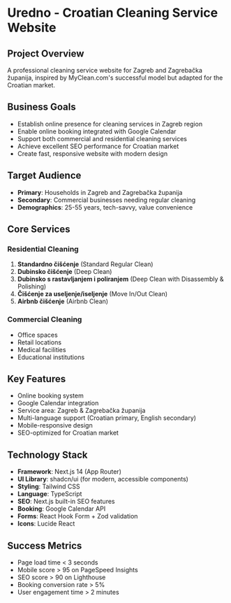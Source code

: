 # Uredno - Croatian Cleaning Service Website

## Project Overview
A professional cleaning service website for Zagreb and Zagrebačka županija, inspired by MyClean.com's successful model but adapted for the Croatian market.

## Business Goals
- Establish online presence for cleaning services in Zagreb region
- Enable online booking integrated with Google Calendar
- Support both commercial and residential cleaning services
- Achieve excellent SEO performance for Croatian market
- Create fast, responsive website with modern design

## Target Audience
- **Primary**: Households in Zagreb and Zagrebačka županija
- **Secondary**: Commercial businesses needing regular cleaning
- **Demographics**: 25-55 years, tech-savvy, value convenience

## Core Services

### Residential Cleaning
1. **Standardno čišćenje** (Standard Regular Clean)
2. **Dubinsko čišćenje** (Deep Clean)
3. **Dubinsko s rastavljanjem i poliranjem** (Deep Clean with Disassembly & Polishing)
4. **Čišćenje za useljenje/iseljenje** (Move In/Out Clean)
5. **Airbnb čišćenje** (Airbnb Clean)

### Commercial Cleaning
- Office spaces
- Retail locations
- Medical facilities
- Educational institutions

## Key Features
- Online booking system
- Google Calendar integration
- Service area: Zagreb & Zagrebačka županija
- Multi-language support (Croatian primary, English secondary)
- Mobile-responsive design
- SEO-optimized for Croatian market

## Technology Stack
- **Framework**: Next.js 14 (App Router)
- **UI Library**: shadcn/ui (for modern, accessible components)
- **Styling**: Tailwind CSS
- **Language**: TypeScript
- **SEO**: Next.js built-in SEO features
- **Booking**: Google Calendar API
- **Forms**: React Hook Form + Zod validation
- **Icons**: Lucide React

## Success Metrics
- Page load time < 3 seconds
- Mobile score > 95 on PageSpeed Insights
- SEO score > 90 on Lighthouse
- Booking conversion rate > 5%
- User engagement time > 2 minutes